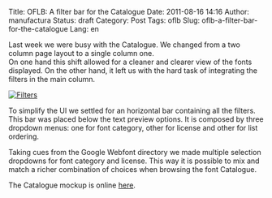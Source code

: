 Title: OFLB: A filter bar for the Catalogue
Date: 2011-08-16 14:16
Author: manufactura
Status: draft
Category: Post
Tags: oflb
Slug: oflb-a-filter-bar-for-the-catalogue
Lang: en

Last week we were busy with the Catalogue. We changed from a
two column page layout to a single column one.  
On one hand this shift allowed for a cleaner and clearer view of the
fonts displayed. On the other hand, it left us with the hard task of
integrating the filters in the main column.

[![Filters](http://media.manufacturaindependente.org/Screenshot-2-e1313504106243.png "Filters")](http://manufacturaindependente.com/oflb/20110812-catalogue/index.html)

To simplify the UI we settled for an horizontal bar containing all the
filters. This bar was placed below the text preview options. It is
composed by three dropdown menus: one for font category, other for
license and other for list ordering.

Taking cues from the Google Webfont directory we made multiple selection
dropdowns for font category and license. This way it is possible to mix
and match a richer combination of choices when browsing the font
Catalogue.

The Catalogue mockup is online
[here](http://manufacturaindependente.com/oflb/20110812-catalogue/index.html).

